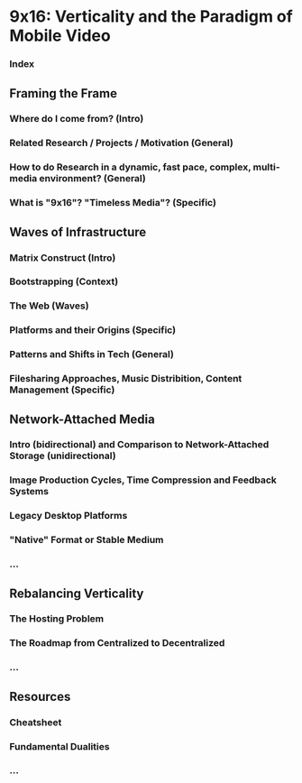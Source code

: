# 9x16: Verticality and the Paradigm of Mobile Video
### Index

## Framing the Frame

### Where do I come from? (Intro)
### Related Research / Projects / Motivation (General)
### How to do Research in a dynamic, fast pace, complex, multi-media environment? (General)
### What is "9x16"? "Timeless Media"? (Specific)


## Waves of Infrastructure

### Matrix Construct (Intro) 
### Bootstrapping (Context) 
### The Web (Waves)
### Platforms and their Origins (Specific)
### Patterns and Shifts in Tech (General)
### Filesharing Approaches, Music Distribition, Content Management (Specific)


## Network-Attached Media

### Intro (bidirectional) and Comparison to Network-Attached Storage (unidirectional)
### Image Production Cycles, Time Compression and Feedback Systems
### Legacy Desktop Platforms
### "Native" Format or Stable Medium
### ...


## Rebalancing Verticality

### The Hosting Problem
### The Roadmap from Centralized to Decentralized
### ...


## Resources

### Cheatsheet
### Fundamental Dualities
### ...


